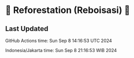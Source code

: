 
# 🌳 Reforestation (Reboisasi) 🌲

## Last Updated

GitHub Actions time: Sun Sep  8 14:16:53 UTC 2024

Indonesia/Jakarta time: Sun Sep  8 21:16:53 WIB 2024
